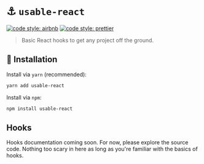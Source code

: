 # ⚓️ `usable-react`

[![code style: airbnb](https://img.shields.io/badge/code%20style-airbnb-blue.svg?style=flat)](https://github.com/airbnb/javascript)
[![code style: prettier](https://img.shields.io/badge/code_style-prettier-ff69b4.svg?style=flat)](https://github.com/prettier/prettier)

> Basic React hooks to get any project off the ground.

## 🔗 Installation

Install via `yarn` (recommended):

```sh
yarn add usable-react
```

Install via `npm`:

```sh
npm install usable-react
```

## Hooks

Hooks documentation coming soon. For now, please explore the source code. Nothing too scary in here as long as you're familiar with the basics of hooks.
